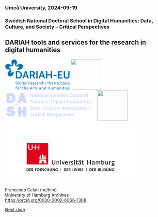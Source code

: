 ### Umeå University, 2024-09-19 
### Swedish National Doctoral School in Digital Humanities: Data, Culture, and Society – Critical Perspectives
## DARIAH tools and services for the research in digital humanities 

<a href="https://www.dariah.eu/"><img src="media/dariah.png" alt="LOGO DARIAH" height="100px"/></a> 
<img src="" alt="" width="100px" height="100px"/> 
<a href="https://www.dash-doctoralschool.se/"><img src="media/dash.png" alt="Logo DASH" height="100px"/></a>
<img src="" alt="" width="100px" height="100px"/> 
<a href="https://www.uni-hamburg.de/"><img src="media/uhh.png" alt="LOGO UHH" height="200px"/></a>  

Francesco Gelati (he/him)  
University of Hamburg Archives  
https://orcid.org/0000-0002-6066-1308  

[Next slide](02.md)

